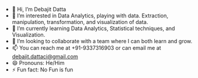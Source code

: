 - 👋 Hi, I’m Debajit Datta
- 👀 I’m interested in Data Analytics, playing with data. Extraction, manipulation, transformation, and visualization of data.
- 🌱 I’m currently learning Data Analytics, Statistical techniques, and Visualization.
- 💞️ I’m looking to collaborate with a team where I can both learn and grow.
- 📫 You can reach me at +91-9337316903 or can email me at debajit.dattaci@gmail.com
- 😄 Pronouns: He/Him
- ⚡ Fun fact: No Fun is fun

<!---
DebajitDatta97/DebajitDatta97 is a ✨ special ✨ repository because its `README.md` (this file) appears on your GitHub profile.
You can click the Preview link to take a look at your changes.
--->
